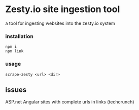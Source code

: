 # Zesty.io site ingestion tool

a tool for ingesting websites into the zesty.io system

### installation

    npm i
    npm link

### usage

    scrape-zesty <url> <dir>

## issues

ASP.net 
Angular 
sites with complete urls in links (techcrunch)
